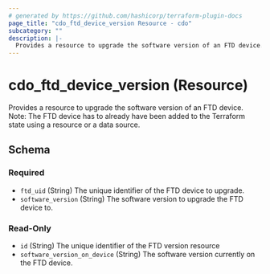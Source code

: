 ```yaml
---
# generated by https://github.com/hashicorp/terraform-plugin-docs
page_title: "cdo_ftd_device_version Resource - cdo"
subcategory: ""
description: |-
  Provides a resource to upgrade the software version of an FTD device. Note: The FTD device has to already have been added to the Terraform state using a resource or a data source.
---
```


# cdo_ftd_device_version (Resource)

Provides a resource to upgrade the software version of an FTD device. Note: The FTD device has to already have been added to the Terraform state using a resource or a data source.



<!-- schema generated by tfplugindocs -->
## Schema

### Required

- `ftd_uid` (String) The unique identifier of the FTD device to upgrade.
- `software_version` (String) The software version to upgrade the FTD device to.

### Read-Only

- `id` (String) The unique identifier of the FTD version resource
- `software_version_on_device` (String) The software version currently on the FTD device.

